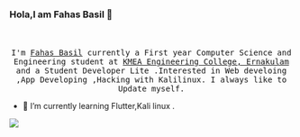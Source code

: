 ### Hola,I am Fahas Basil 👋

 <p align="center">
  <br /><br />
  <samp>
    I'm <a href="https://www.https://www.linkedin.com/in/fahaz-bazil-61919b219/">Fahas Basil</a> currently a First year Computer Science and Engineering student at <a     href="http://www.kmeacollege.ac.in/">KMEA Engineering College, Ernakulam</a> and a Student Developer Lite .Interested in Web develoing ,App Developing ,Hacking with Kalilinux. I always like to Update myself.
  </samp>
</p> 

- 🌱 I’m currently learning Flutter,Kali linux .


<img src = "https://github-readme-stats.vercel.app/api?username=FahasBasil&&show_icons=true&title_color=ffffff&icon_color=bb2acf&text_color=daf7dc&bg_color=151515">
